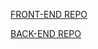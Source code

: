 [FRONT-END REPO](https://github.com/Mosic-asia/Project-kiokuSupportService-react-repo)

[BACK-END REPO](https://github.com/Mosic-asia/kioku)
